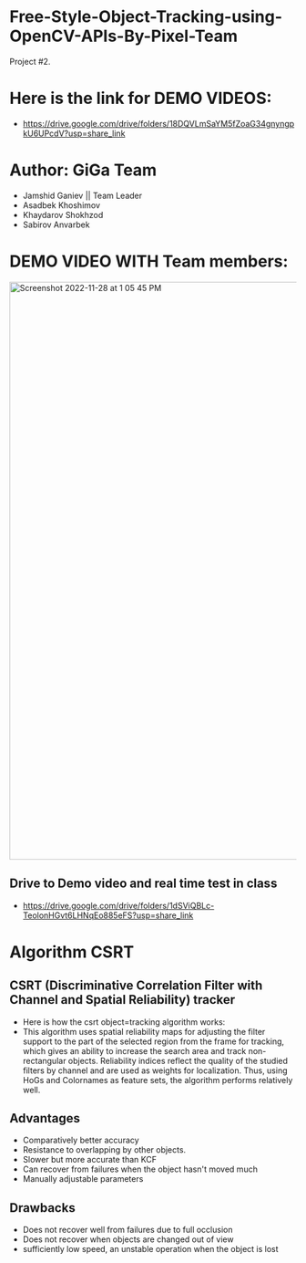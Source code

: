 # Free-Style-Object-Tracking-using-OpenCV-APIs-By-Pixel-Team
Project #2.
# Here is the link for DEMO VIDEOS:
- https://drive.google.com/drive/folders/18DQVLmSaYM5fZoaG34gnyngpkU6UPcdV?usp=share_link

# Author: GiGa Team
- Jamshid Ganiev || Team Leader
- Asadbek Khoshimov
- Khaydarov Shokhzod
- Sabirov Anvarbek
# DEMO VIDEO WITH Team members:
<img width="1013" alt="Screenshot 2022-11-28 at 1 05 45 PM" src="https://user-images.githubusercontent.com/84252587/204192817-c953f6ea-f14c-4cd6-a095-ad5ae8d5fda4.png">

## Drive to Demo video and real time test in class
- https://drive.google.com/drive/folders/1dSViQBLc-TeolonHGvt6LHNqEo885eFS?usp=share_link


# Algorithm CSRT
## CSRT (Discriminative Correlation Filter with Channel and Spatial Reliability) tracker
- Here is how the csrt object=tracking algorithm works:
- This algorithm uses spatial reliability maps for adjusting the filter support to the part of the selected region from the frame for tracking, which gives an ability to increase the search area and track non-rectangular objects. Reliability indices reflect the quality of the studied filters by channel and are used as weights for localization. Thus, using HoGs and Colornames as feature sets, the algorithm performs relatively well.

## Advantages
- Comparatively better accuracy
- Resistance to overlapping by other objects.
- Slower but more accurate than KCF
- Can recover from failures when the object hasn't moved much
- Manually adjustable parameters
## Drawbacks
- Does not recover well from failures due to full occlusion
- Does not recover when objects are changed out of view
- sufficiently low speed, an unstable operation when the object is lost

